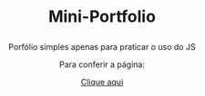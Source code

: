 # <div align="center"> Mini-Portfolio </p>

<div align="center"> Porfólio simples apenas para praticar o uso do JS </p>

<div align="center"> Para conferir a página: </p>

<p align="center"><a href="https://dillikel.github.io/Mini-Portfolio/" target="_blank">Clique aqui</a></p>
